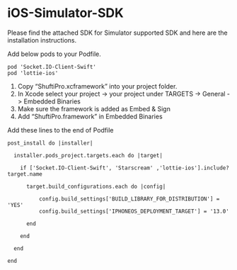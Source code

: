# iOS-Simulator-SDK


Please find the attached SDK for Simulator supported SDK and here are the installation instructions.

Add below pods to your Podfile. </br>
```
pod 'Socket.IO-Client-Swift'
pod 'lottie-ios'
```

1. Copy “ShuftiPro.xcframework” into your project folder. </br>
2. In Xcode select your project -> your project under TARGETS -> General -> Embedded Binaries </br>
3. Make sure the framework is added as Embed & Sign </br>
4. Add “ShuftiPro.framework” in Embedded Binaries </br>


Add these lines to the end of Podfile

```
post_install do |installer|

  installer.pods_project.targets.each do |target|

    if ['Socket.IO-Client-Swift', 'Starscream' ,'lottie-ios'].include? target.name

      target.build_configurations.each do |config|

          config.build_settings['BUILD_LIBRARY_FOR_DISTRIBUTION'] = 'YES'
          config.build_settings['IPHONEOS_DEPLOYMENT_TARGET'] = '13.0'

      end

    end

  end

end
```
